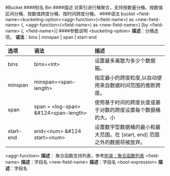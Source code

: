 #Bucket
####别名
Bin
####描述
对索引进行桶聚合，支持按数量分桶、按数值区间分桶、按数值跨度分桶、按时间跨度分桶。
####语法
bucket &lt;field-name&gt;&lt;bucketing-option&gt;&lt;aggr-function&gt;(&lt;field-name&gt;) as &lt;new-field-name&gt; {, &lt;aggr-function&gt;(&lt;field-name&gt;) as &lt;new-field-name&gt;} [by &lt;field-name&gt; {, &lt;field-name&gt;}]
####参数说明
&lt;bucketing-option&gt;
**描述**：分桶选项。
**语法**：bins | minspan | span | start-end

|选项|	语法	|描述|
| :--- | :--- | :--- |
|bins	|bins=&lt;int>	|设置最多离散为多少个数据箱。|
|minspan	|minspan=&lt;span-length&gt;	|指定最小的跨度粒度,以自动使用来自数据时间范围的推断跨度。|
|span|	span = &lt;log-span> &#124&lt;span-length&gt;|	使用基于时间的跨度长度或基于对数的跨度设置每个数据桶的大。小|
|start-end	|end=&lt;num> &#124 start=&lt;num&gt;|	设置数字型数据桶的最小和最大范围。在 [start, end] 范围之外的数据将被放弃。|
&lt;aggr-function&gt;
**描述**： 聚合函数支持列表，参考[附录：聚合函数列表](/log_search/appendix/aggregation_list.md)
&lt;field-name&gt;
**描述**：字段名
&lt;new-field-name&gt;
**描述**：字段名
&lt;bool-expression&gt;
**描述**：字段名
